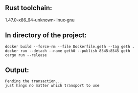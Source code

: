 Rust toolchain: 
---------------
1.47.0-x86_64-unknown-linux-gnu

In directory of the project:
----------------------------
    docker build --force-rm --file Dockerfile.geth --tag geth .
    docker run --detach --name geth0 --publish 8545:8545 geth
    cargo run --release

Output:
-------
    Pending the transaction...
    just hangs no matter which transport to use
